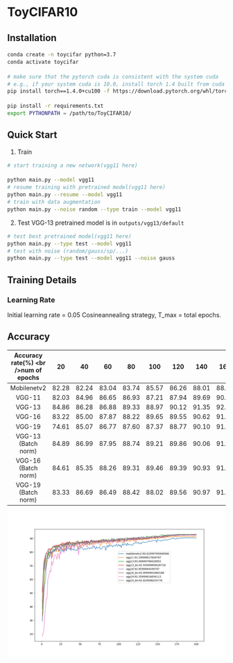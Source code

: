 # ToyCIFAR10

## Installation

```bash
conda create -n toycifar python=3.7
conda activate toycifar

# make sure that the pytorch cuda is consistent with the system cuda
# e.g., if your system cuda is 10.0, install torch 1.4 built from cuda 10.0
pip install torch==1.4.0+cu100 -f https://download.pytorch.org/whl/torch_stable.html

pip install -r requirements.txt
export PYTHONPATH = /path/to/ToyCIFAR10/
```

## Quick Start

1. Train

```bash
# start training a new network(vgg11 here)

python main.py --model vgg11
# resume training with pretrained model(vgg11 here)
python main.py --resume --model vgg11
# train with data augmentation
python main.py --noise random --type train --model vgg11
```

2. Test
VGG-13 pretrained model is in `outputs/vgg13/default`
```bash
# test best pretrained model(vgg11 here)
python main.py --type test --model vgg11
# test with noise (random/gauss/sp/...)
python main.py --type test --model vgg11 --noise gauss
```

## Training Details

### Learning Rate
Initial learning rate = 0.05
Cosineannealing strategy, T_max = total epochs.

## Accuracy

| Accuracy rate(%) \<br />num of epochs |  20   |  40   |  60   |  80   |  100  |  120  |  140  |  160  |  180  |  200  | Best  |
| :-----------------------------------: | :---: | :---: | :---: | :---: | :---: | :---: | :---: | :---: | :---: | :---: | ----- |
|             Mobilenetv2               | 82.28 | 82.24 | 83.04 | 83.74 | 85.57 | 86.26 | 88.01 | 88.94 | 90.29 | 90.42 | 90.63 |
|                VGG-11                 | 82.03 | 84.96 | 86.65 | 86.93 | 87.21 | 87.94 | 89.69 | 90.33 | 91.33 | 91.44 | 91.60 |
|                VGG-13                 | 84.86 | 86.28 | 86.88 | 89.33 | 88.97 | 90.12 | 91.35 | 92.15 | 92.72 | 93.07 | 93.07 |
|                VGG-16                 | 83.22 | 85.00 | 87.87 | 88.22 | 89.65 | 89.55 | 90.62 | 91.92 | 92.76 | 92.64 | 92.86 |
|                VGG-19                 | 74.61 | 85.07 | 86.77 | 87.60 | 87.37 | 88.77 | 90.10 | 91.71 | 92.13 | 92.36 | 92.36 |
|         VGG-13 (Batch norm)           | 84.89 | 86.99 | 87.95 | 88.74 | 89.21 | 89.86 | 90.06 | 91.50 | 92.65 | 92.63 | 92.94 |
|         VGG-16 (Batch norm)           | 84.61 | 85.35 | 88.26 | 89.31 | 89.46 | 89.39 | 90.93 | 91.21 | 92.58 | 92.70 | 92.90 |
|         VGG-19 (Batch norm)           | 83.33 | 86.69 | 86.49 | 88.42 | 88.02 | 89.56 | 90.97 | 91.42 | 92.68 | 92.65 | 92.83 |

![outputs](outputs.png)
